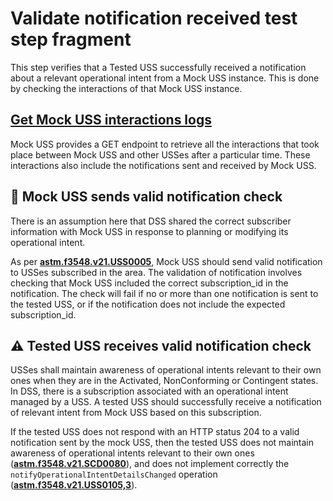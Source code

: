 # Validate notification received test step fragment

This step verifies that a Tested USS successfully received a notification about a relevant operational intent from a Mock USS instance.
This is done by checking the interactions of that Mock USS instance.

## [Get Mock USS interactions logs](../../../../interuss/mock_uss/get_mock_uss_interactions.md)
Mock USS provides a GET endpoint to retrieve all the interactions that took place between Mock USS
and other USSes after a particular time.
These interactions also include the notifications sent and received by Mock USS.

## 🛑 Mock USS sends valid notification check
There is an assumption here that DSS shared the correct subscriber information with Mock USS in response to planning or modifying its operational intent.

As per **[astm.f3548.v21.USS0005](../../../../../requirements/astm/f3548/v21.md)**,
Mock USS should send valid notification to USSes subscribed in the area.
The validation of notification involves checking that Mock USS included the correct subscription_id in the notification.
The check will fail if no or more than one notification is sent to the tested USS, or if the notification does not include the expected subscription_id.

## ⚠️ Tested USS receives valid notification check
USSes shall maintain awareness of operational intents relevant to their own ones when they are in the Activated, NonConforming or Contingent states.
In DSS, there is a subscription associated with an operational intent managed by a USS. A tested USS should successfully
receive a notification of relevant intent from Mock USS based on this subscription.

If the tested USS does not respond with an HTTP status 204 to a valid notification sent by the mock USS, then the tested USS
does not maintain awareness of operational intents relevant to their own ones (**[astm.f3548.v21.SCD0080](../../../../../requirements/astm/f3548/v21.md)**), and
does not implement correctly the `notifyOperationalIntentDetailsChanged` operation (**[astm.f3548.v21.USS0105,3](../../../../../requirements/astm/f3548/v21.md)**).
